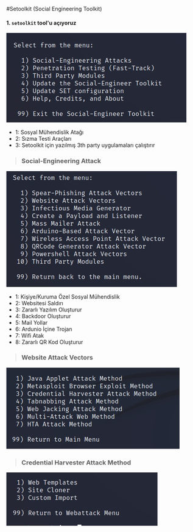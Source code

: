 #Setoolkit (Social Engineering Toolkit)

#### 1. ```setoolkit``` tool'u açıyoruz
![](https://github.com/ahmetnuysal/Cyber-Security/blob/88ac00ceec1bd42735948076f806d36ac5d0e89f/WhatsApp%20Image%202022-08-28%20at%2014.53.30.jpeg)
* 1: Sosyal Mühendislik Atağı
* 2: Sızma Testi Araçları
* 3: Setoolkit için yazılmış 3th party uygulamaları çalıştırır
> ### Social-Engineering Attack
![](https://github.com/ahmetnuysal/Cyber-Security/blob/540f2a7967dbc04796e3df22f4938e7e17290487/WhatsApp%20Image%202022-08-28%20at%2014.56.53.jpeg)
* 1: Kişiye/Kuruma Özel Sosyal Mühendislik
* 2: Websitesi Saldırı
* 3: Zararlı Yazılım Oluşturur
* 4: Backdoor Oluşturur
* 5: Mail Yollar
* 6: Ardunio İçine Trojan
* 7: Wifi Atak
* 8: Zararlı QR Kod Oluşturur
> ### Website Attack Vectors
![](https://github.com/ahmetnuysal/Cyber-Security/blob/7ec00a9a3d469ba29d8feaccfb0d40c1d9ef2d86/WhatsApp%20Image%202022-08-28%20at%2015.02.57.jpeg)
> ### Credential Harvester Attack Method
![](https://github.com/ahmetnuysal/Cyber-Security/blob/71d6c4090d56fa3eb5d9f81b99c9a645429400da/WhatsApp%20Image%202022-08-28%20at%2015.05.24.jpeg)
